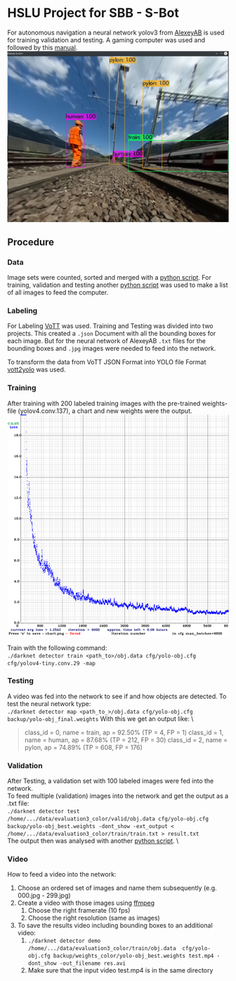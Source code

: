 # HSLU Project for SBB - S-Bot

For autonomous navigation a neural network yolov3 from [AlexeyAB](https://github.com/AlexeyAB/darknet) is used for training validation and testing.
A gaming computer was used and followed by this [manual](https://github.com/AlexeyAB/darknet#how-to-train-to-detect-your-custom-objects).
![Image](pictures/deepbrain_detection.png)

## Procedure
### Data
Image sets were counted, sorted and merged with a [python script](darknet_scripts/count_sort.py).
For training, validation and testing another [python script](./darknet_scripts/create_txt.py) was used to make a list of all images to feed the computer.

### Labeling
For Labeling [VoTT](https://github.com/microsoft/VoTT) was used. Training and Testing was divided into two projects.
This created a `.json` Document with all the bounding boxes for each image. But for the neural network of AlexeyAB `.txt` files for the bounding boxes and `.jpg` images were needed to feed into the network.

To transform the data from VoTT JSON Format into YOLO file Format [vott2yolo](https://cnpmjs.org/package/vott2yolo) was used.

### Training
After training with 200 labeled training images with the pre-trained weights-file (yolov4.conv.137), a chart and new weights were the output.
![chart](./pictures/chart1.png)

Train with the following command: \
`./darknet detector train <path_to>/obj.data cfg/yolo-obj.cfg cfg/yolov4-tiny.conv.29 -map`

### Testing
A video was fed into the network to see if and how objects are detected.
To test the neural network type: \
`./darknet detector map <path_to_>/obj.data cfg/yolo-obj.cfg backup/yolo-obj_final.weights`
With this we get an output like: \

> class_id = 0, name = train, ap = 92.50%   	 (TP = 4, FP = 1)
> class_id = 1, name = human, ap = 87.68%   	 (TP = 212, FP = 30) 
> class_id = 2, name = pylon, ap = 74.89%   	 (TP = 608, FP = 176) 


### Validation
After Testing, a validation set with 100 labeled images were fed into the network. \
To feed multiple (validation) images into the network and get the output as a .txt file: \
`./darknet detector test /home/.../data/evaluation3_color/valid/obj.data cfg/yolo-obj.cfg backup/yolo-obj_best.weights -dont_show -ext_output < /home/.../data/evaluation3_color/train/train.txt > result.txt` \
The output then was analysed with another [python script](./darknet_scripts/neural_net_score.py). \

### Video
How to feed a video into the network:
1. Choose an ordered set of images and name them subsequently (e.g. 000.jpg - 299.jpg)
2. Create a video with those images using [ffmpeg](https://hamelot.io/visualization/using-ffmpeg-to-convert-a-set-of-images-into-a-video/)
   1. Choose the right framerate (10 fps)
   2. Choose the right resolution (same as images)
3. To save the results video including bounding boxes to an additional video:
   1. `./darknet detector demo /home/.../data/evaluation3_color/train/obj.data  cfg/yolo-obj.cfg backup/weights_color/yolo-obj_best.weights test.mp4 -dont_show -out_filename res.avi`
   2.  Make sure that the input video test.mp4 is in the same directory


